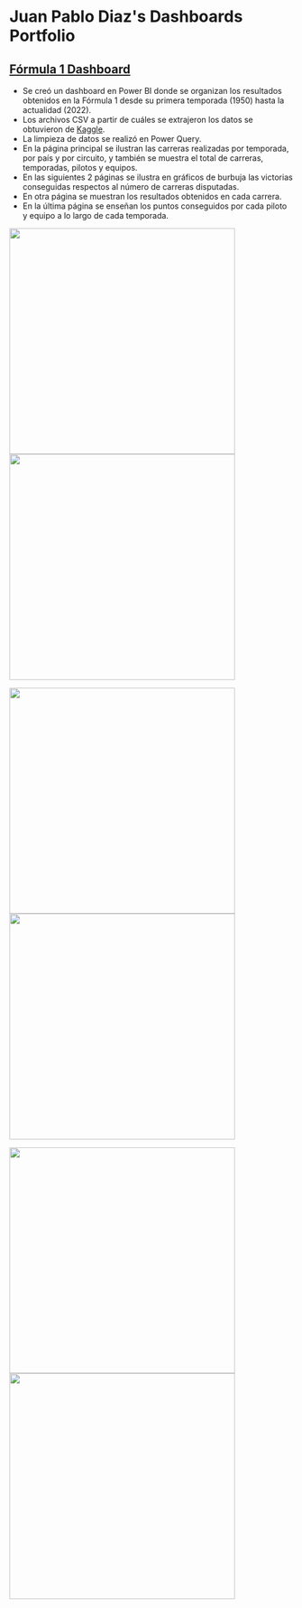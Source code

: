 # Juan Pablo Diaz's Dashboards Portfolio

## [Fórmula 1 Dashboard](https://github.com/JDiaz32/Formula-1-Dashboard-1950-2022)
* Se creó un dashboard en Power BI donde se organizan los resultados obtenidos en la Fórmula 1 desde su primera temporada (1950) hasta la actualidad (2022).
* Los archivos CSV a partir de cuáles se extrajeron los datos se obtuvieron de [Kaggle](https://www.kaggle.com/datasets/rohanrao/formula-1-world-championship-1950-2020).
* La limpieza de datos se realizó en Power Query.
* En la página principal se ilustran las carreras realizadas por temporada, por país y por circuito, y también se muestra el total de carreras, temporadas, pilotos y equipos.
* En las siguientes 2 páginas se ilustra en gráficos de burbuja las victorias conseguidas respectos al número de carreras disputadas.
* En otra página se muestran los resultados obtenidos en cada carrera.
* En la última página se enseñan los puntos conseguidos por cada piloto y equipo a lo largo de cada temporada.


<img src="https://github.com/JDiaz32/Formula-1-Dashboard-1950-2022/blob/main/images/Dashboard%20F1_page-0001.jpg?raw=true" width="400"><img src="https://github.com/JDiaz32/Formula-1-Dashboard-1950-2022/blob/main/images/Dashboard%20F1_page-0002.jpg?raw=true" width="400">

<img src="https://github.com/JDiaz32/Formula-1-Dashboard-1950-2022/blob/main/images/Dashboard%20F1_page-0003.jpg?raw=true" width="400"><img src="https://github.com/JDiaz32/Formula-1-Dashboard-1950-2022/blob/main/images/Dashboard%20F1_page-0004.jpg?raw=true" width="400">

<img src="https://github.com/JDiaz32/Formula-1-Dashboard-1950-2022/blob/main/images/Dashboard%20F1_page-0005.jpg?raw=true" width="400"><img src="https://github.com/JDiaz32/Formula-1-Dashboard-1950-2022/blob/main/images/Dashboard%20F1_page-0006.jpg?raw=true" width="400">
